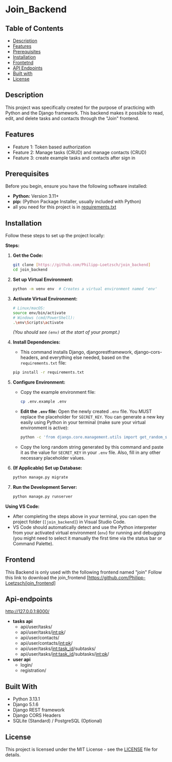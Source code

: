 # Join_Backend 


## Table of Contents

* [Description](#description)
* [Features](#features)
* [Prerequisites](#prerequisites)
* [Installation](#installation)
* [Frontetnd](#frontend)
* [API Endpoints](#api-endpoints)
* [Built with](#built-with)
* [License](#license)

## Description

This project was specifically created for the purpose of practicing with Python and the Django framework. 
This backend makes it possible to read, edit, and delete tasks and contacts through the "Join" frontend.


## Features

* Feature 1: Token based authorization
* Feature 2: Manage tasks (CRUD) and  manage contacts (CRUD)
* Feature 3: create example tasks and contacts after sign in

## Prerequisites

Before you begin, ensure you have the following software installed:

* **Python:** Version 3.11+
* **pip:** (Python Package Installer, usually included with Python)
* all you need for this project is in [requirements.txt](requirements.txt)


## Installation

Follow these steps to set up the project locally:

**Steps:**

1.  **Get the Code:**
    ```bash
    git clone [https://github.com/Philipp-Loetzsch/join_backend]
    cd join_backend
    ```

2.  **Set up Virtual Environment:**
    ```bash
    python -m venv env  # Creates a virtual environment named 'env'
    ```

3.  **Activate Virtual Environment:**
    ```bash
    # Linux/macOS:
    source env/bin/activate
    # Windows (cmd/PowerShell):
    .\env\Scripts\activate
    ```
    *(You should see `(env)` at the start of your prompt.)*

4.  **Install Dependencies:**
    * This command installs Django, djangorestframework, django-cors-headers, and everything else needed, based on the `requirements.txt` file:
    ```bash
    pip install -r requirements.txt
    ```

5.  **Configure Environment:**
    * Copy the example environment file:
        ```bash
        cp .env.example .env
        ```
    * **Edit the `.env` file:** Open the newly created `.env` file. You MUST replace the placeholder for `SECRET_KEY`. You can generate a new key easily using Python in your terminal (make sure your virtual environment is active):
        ```bash
        python -c 'from django.core.management.utils import get_random_secret_key; print(get_random_secret_key())'
        ```
    * Copy the long random string generated by this command and paste it as the value for `SECRET_KEY` in your `.env` file. Also, fill in any other necessary placeholder values.

6.  **(If Applicable) Set up Database:**
    ```bash
    python manage.py migrate
    ```

7.  **Run the Development Server:**
    ```bash
    python manage.py runserver
    ```
**Using VS Code:**

* After completing the steps above in your terminal, you can open the project folder (`[join_backend]`) in Visual Studio Code.
* VS Code should automatically detect and use the Python interpreter from your activated virtual environment (`env`) for running and debugging (you might need to select it manually the first time via the status bar or Command Palette).

## Frontend

This Backend is only used with the following frontend named "join"
Follow this link to download the join_frontend [https://github.com/Philipp-Loetzsch/join_frontend]

## Api-endpoints
http://127.0.0.1:8000/
* **tasks api**
   * api/user/tasks/
   * api/user/tasks/<int:pk>/
   * api/user/contacts/
   * api/user/contacts/<int:pk>/
   * api/user/tasks/<int:task_id>/subtasks/
   * api/user/tasks/<int:task_id>/subtasks/<int:pk>/
* **user api**
   * login/
   * registration/

## Built With
* Python 3.13.1
* Django 5.1.6
* Django REST framework
* Django CORS Headers
* SQLite (Standard) / PostgreSQL (Optional)

## License
This project is licensed under the MIT License - see the [LICENSE](LICENSE) file for details.